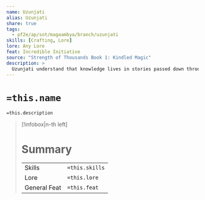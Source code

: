 ```yaml
---
name: Uzunjati
alias: Uzunjati
share: true
tags:
  - pf2e/ap/sot/magaambya/branch/uzunjati
skills: [Crafting, Lore]
lore: Any Lore
feat: Incredible Initiative
source: "Strength of Thousands Book 1: Kindled Magic"
description: >
  Uzunjati understand that knowledge lives in stories passed down through the generations and also is earned every day through personal experience.
---
```

# `=this.name`
`=this.description`

> [!infobox|n-th left]
> # Summary
> |              |     |     
> | ------------ | --- | 
> | Skills       | `=this.skills`    |     
> | Lore         | `=this.lore`    |     
> | General Feat | `=this.feat`    |     
